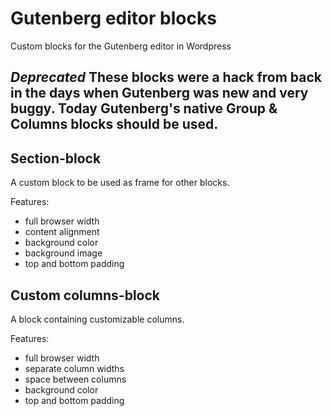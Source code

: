 # Gutenberg editor blocks
Custom blocks for the Gutenberg editor in Wordpress

 ## *Deprecated* These blocks were a hack from back in the days when Gutenberg was new and very buggy. Today Gutenberg's native Group & Columns blocks should be used.

## Section-block
A custom block to be used as frame for other blocks.

Features:
- full browser width
- content alignment
- background color
- background image
- top and bottom padding

## Custom columns-block
A block containing customizable columns.

Features:
- full browser width
- separate column widths
- space between columns
- background color
- top and bottom padding
